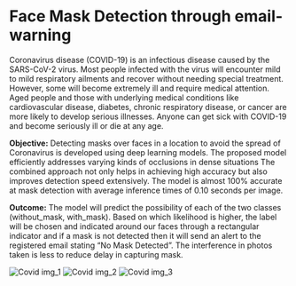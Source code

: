 # Face Mask Detection through email-warning

Coronavirus disease (COVID-19) is an infectious disease caused by the SARS-CoV-2 virus. Most people infected with the virus will encounter mild to mild respiratory ailments and recover without needing special treatment. However, some will become extremely ill and require medical attention. Aged people and those with underlying medical conditions like cardiovascular disease, diabetes, chronic respiratory disease, or cancer are more likely to develop serious illnesses. Anyone can get sick with COVID-19 and become seriously ill or die at any age.

**Objective:** Detecting masks over faces in a location to avoid the spread of Coronavirus is developed using deep learning models. The proposed model efficiently addresses varying kinds of occlusions in dense situations The combined approach not only helps in achieving high accuracy but also improves detection speed extensively. The model is almost 100% accurate at mask detection with average inference times of 0.10 seconds per image.

**Outcome:** The model will predict the possibility of each of the two classes (without_mask, with_mask). Based on which likelihood is higher, the label will be chosen and indicated around our faces through a rectangular indicator and if a mask is not detected then it will send an alert to the registered email stating “No Mask Detected”. The interference in photos taken is less to reduce delay in capturing mask.

![Covid img_1](https://user-images.githubusercontent.com/68693473/145670175-8abb19a2-e032-4796-a619-6344dd980608.PNG)
![Covid img_2](https://user-images.githubusercontent.com/68693473/145670176-1293aee5-0f6e-41c8-93f8-ec0a31bc4378.PNG)
![Covid img_3](https://user-images.githubusercontent.com/68693473/145670178-c60cc93e-9262-4e2b-b6bc-1abcb02a0f58.PNG)
